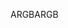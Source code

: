 <span data-ttu-id="fbb9a-101">ARGB</span><span class="sxs-lookup"><span data-stu-id="fbb9a-101">ARGB</span></span>